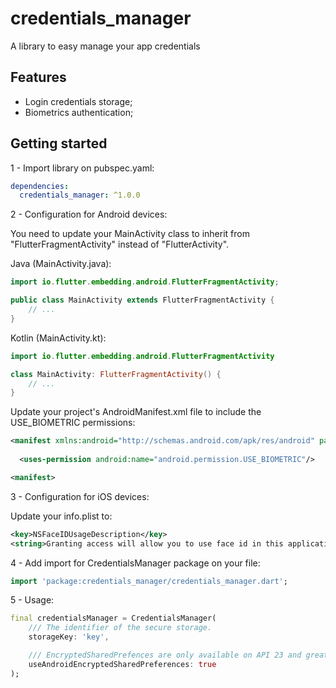 # credentials_manager
A library to easy manage your app credentials

## Features
- Login credentials storage;
- Biometrics authentication;

## Getting started
1 - Import library on pubspec.yaml:
```yaml
dependencies:
  credentials_manager: ^1.0.0
```

2 - Configuration for Android devices:

You need to update your MainActivity class to inherit from "FlutterFragmentActivity" instead of "FlutterActivity".

Java (MainActivity.java):
```java
import io.flutter.embedding.android.FlutterFragmentActivity;

public class MainActivity extends FlutterFragmentActivity {
    // ...
}
```

Kotlin (MainActivity.kt):
```kotlin
import io.flutter.embedding.android.FlutterFragmentActivity

class MainActivity: FlutterFragmentActivity() {
    // ...
} 
```

Update your project's AndroidManifest.xml file to include the USE_BIOMETRIC permissions:
```xml
<manifest xmlns:android="http://schemas.android.com/apk/res/android" package="com.example.app">
  
  <uses-permission android:name="android.permission.USE_BIOMETRIC"/>

<manifest>
```

3 - Configuration for iOS devices:

Update your info.plist to:
```xml
<key>NSFaceIDUsageDescription</key>
<string>Granting access will allow you to use face id in this application</string>
```

4 - Add import for CredentialsManager package on your file:
```dart
import 'package:credentials_manager/credentials_manager.dart';
```

5 - Usage:
```dart
final credentialsManager = CredentialsManager(
    /// The identifier of the secure storage.
    storageKey: 'key',

    /// EncryptedSharedPrefences are only available on API 23 and greater.
    useAndroidEncryptedSharedPreferences: true
);
```